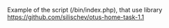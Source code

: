 Example of the script (/bin/index.php), that use library https://github.com/silischev/otus-home-task-1.1